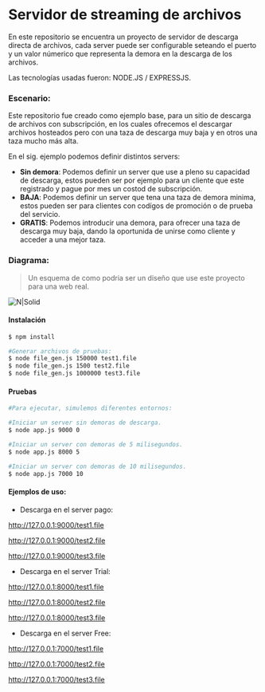 # Servidor de streaming de archivos
En este repositorio se encuentra un proyecto de servidor de descarga directa de archivos, cada server puede ser configurable seteando el puerto y un valor númerico que representa la demora en la descarga de los archivos.

Las tecnologías usadas fueron: NODE.JS / EXPRESSJS.

### Escenario:
Este repositorio fue creado como ejemplo base, para un sitio de descarga de archivos con subscripción, en los cuales ofrecemos el descargar archivos hosteados pero con una taza de descarga muy baja y en otros una taza mucho más alta.

En el sig. ejemplo podemos definir distintos servers:
- **Sin demora**: Podemos definir un server que use a pleno su capacidad de descarga, estos pueden ser por ejemplo para un cliente que este registrado y pague por mes un costod de subscripción.
- **BAJA**: Podemos definir un server que tena una taza de demora minima, estos pueden ser para clientes con codígos de promoción o de prueba del servicio.
- **GRATIS**: Podemos introducir una demora, para ofrecer una taza de descarga muy baja, dando la oportunida de unirse como cliente y acceder a una mejor taza.

### Diagrama:
> Un esquema de como podria ser un diseño que use este proyecto para una web real.

![N|Solid](http://damiancipolat.com/webFiles/direct_download.png)

#### Instalación
```sh
$ npm install

#Generar archivos de pruebas:
$ node file_gen.js 150000 test1.file
$ node file_gen.js 1500 test2.file
$ node file_gen.js 1000000 test3.file
```

#### Pruebas
```sh
#Para ejecutar, simulemos diferentes entornos:

#Iniciar un server sin demoras de descarga.
$ node app.js 9000 0

#Iniciar un server con demoras de 5 milisegundos.
$ node app.js 8000 5

#Iniciar un server con demoras de 10 milisegundos.
$ node app.js 7000 10
```
#### Ejemplos de uso:

- Descarga en el server pago:

http://127.0.0.1:9000/test1.file

http://127.0.0.1:9000/test2.file

http://127.0.0.1:9000/test3.file

- Descarga en el server Trial:

http://127.0.0.1:8000/test1.file

http://127.0.0.1:8000/test2.file

http://127.0.0.1:8000/test3.file

- Descarga en el server Free:

http://127.0.0.1:7000/test1.file

http://127.0.0.1:7000/test2.file

http://127.0.0.1:7000/test3.file
